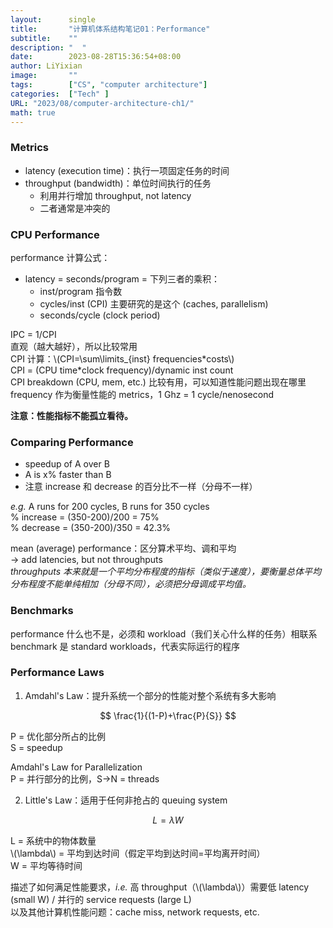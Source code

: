 ```yaml
---
layout: 	 single
title:       "计算机体系结构笔记01：Performance"
subtitle:    ""
description: "  "
date:        2023-08-28T15:36:54+08:00
author: LiYixian
image:       ""
tags:        ["CS", "computer architecture"]
categories:  ["Tech" ]
URL: "2023/08/computer-architecture-ch1/"
math: true
---
```


### Metrics

- latency (execution time)：执行一项固定任务的时间
- throughput (bandwidth)：单位时间执行的任务
  - 利用并行增加 throughput, not latency
  - 二者通常是冲突的

### CPU Performance

performance 计算公式：  

- latency = seconds/program = 下列三者的乘积：
  - inst/program 指令数
  - cycles/inst (CPI) 主要研究的是这个 (caches, parallelism)
  - seconds/cycle (clock period)

IPC = 1/CPI  
直观（越大越好），所以比较常用  
CPI 计算：\\(CPI=\sum\limits_{inst} frequencies*costs\\)  
CPI = (CPU time\*clock frequency)/dynamic inst count  
CPI breakdown (CPU, mem, etc.) 比较有用，可以知道性能问题出现在哪里  
frequency 作为衡量性能的 metrics，1 Ghz = 1 cycle/nenosecond  

**注意：性能指标不能孤立看待。**

### Comparing Performance

- speedup of A over B
- A is x% faster than B
- 注意 increase 和 decrease 的百分比不一样（分母不一样）

*e.g.* A runs for 200 cycles, B runs for 350 cycles  
% increase = (350-200)/200 = 75%  
% decrease = (350-200)/350 = 42.3%  

mean (average) performance：区分算术平均、调和平均  
-> add latencies, but not throughputs  
*throughputs 本来就是一个平均分布程度的指标（类似于速度），要衡量总体平均分布程度不能单纯相加（分母不同），必须把分母调成平均值。*  

### Benchmarks

performance 什么也不是，必须和 workload（我们关心什么样的任务）相联系  
benchmark 是 standard workloads，代表实际运行的程序  

### Performance Laws

1. Amdahl's Law：提升系统一个部分的性能对整个系统有多大影响  

$$
\frac{1}{(1-P)+\frac{P}{S}}
$$

P = 优化部分所占的比例  
S = speedup  

Amdahl's Law for Parallelization  
P = 并行部分的比例，S->N = threads  

2. Little's Law：适用于任何非抢占的 queuing system  

$$
L=\lambda W
$$

L = 系统中的物体数量  
\\(\lambda\\) = 平均到达时间（假定平均到达时间=平均离开时间）  
W = 平均等待时间  

描述了如何满足性能要求，*i.e.* 高 throughput（\\(\lambda\\)）需要低 latency (small W) / 并行的 service requests (large L)  
以及其他计算机性能问题：cache miss, network requests, etc.
